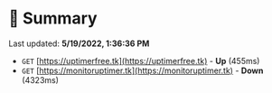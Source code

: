 # 📖 Summary
Last updated: **5/19/2022, 1:36:36 PM**

- `GET` [https://uptimerfree.tk](https://uptimerfree.tk) - **Up** (455ms)
- `GET` [https://monitoruptimer.tk](https://monitoruptimer.tk) - **Down** (4323ms)
